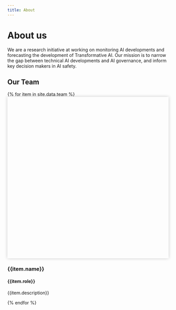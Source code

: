 ```yaml
---
title: About
---
```


<head>
  <style>
    .team-grid {
      grid-column-gap: 20px;
      grid-template-columns: repeat(3, 1fr);
    }

    @media (max-width: 700px) {
      .team-grid { grid-template-columns: repeat(2, 1fr); }
    }

    @media (max-width: 400px) {
      .team-grid { grid-template-columns: repeat(1, 1fr); }
    }

		.mug {
      padding-top: 100%;
      margin-bottom: 10px;
      box-shadow: 0 0 10px 0 rgb(0 0 0 / 20%);
      background-size: cover;
      background-position: center;
    }

    .member-name {
      margin-bottom: 2px;
    }
  </style>
</head>

# About us
We are a research initiative at working on monitoring AI developments and forecasting the development of Transformative AI. Our mission is to narrow the gap between technical AI developments and AI governance, and inform key decision makers in AI safety.

## Our Team

<div class="collection-grid team-grid">
  {% for item in site.data.team %}
  <div class="member">
    <div class="mug" style="background-image: url('{{item.image | prepend: '/assets/images/team/' | relative_url }}')"></div>
    <h3 class="member-name">{{item.name}}</h3>
    <h4 class="member-role">{{item.role}}</h4>
    <p class="member-description">{{item.description}}</p>
  </div>
  {% endfor %}
</div>

